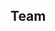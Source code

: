 ## Team 
<script setup>
import { VPTeamMembers } from 'vitepress/theme'

const members = [
  {
    avatar: 'https://avatars.githubusercontent.com/u/66374113?v=4',
    name: 'Aleksey Tur',
    title: 'Creator',
    links: [
      { icon: 'github', link: 'https://github.com/lesha2r' },
      { icon: 'telegram', link: 'https://t.me/leshatour' }
    ]
  }
]
</script>

<VPTeamMembers size="small" :members />
